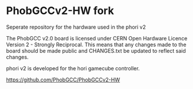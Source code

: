 # PhobGCCv2-HW fork
Seperate repository for the hardware used in the phori v2

The PhobGCC v2.0 board is licensed under CERN Open Hardware Licence Version 2 - Strongly Reciprocal.
This means that any changes made to the board should be made public and CHANGES.txt be updated to reflect said changes.

phori v2 is developed for the hori gamecube controller. 

https://github.com/PhobGCC/PhobGCCv2-HW
